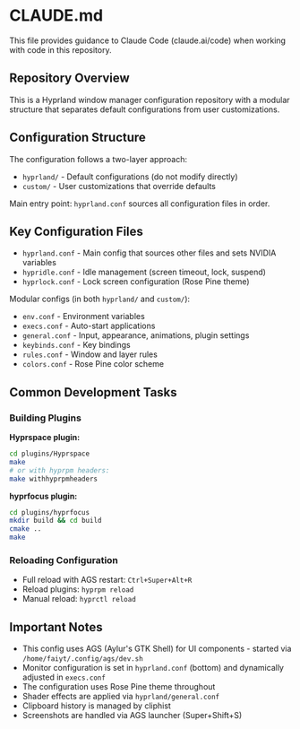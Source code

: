 # CLAUDE.md

This file provides guidance to Claude Code (claude.ai/code) when working with code in this repository.

## Repository Overview

This is a Hyprland window manager configuration repository with a modular structure that separates default configurations from user customizations.

## Configuration Structure

The configuration follows a two-layer approach:
- `hyprland/` - Default configurations (do not modify directly)
- `custom/` - User customizations that override defaults

Main entry point: `hyprland.conf` sources all configuration files in order.

## Key Configuration Files

- `hyprland.conf` - Main config that sources other files and sets NVIDIA variables
- `hypridle.conf` - Idle management (screen timeout, lock, suspend)
- `hyprlock.conf` - Lock screen configuration (Rose Pine theme)

Modular configs (in both `hyprland/` and `custom/`):
- `env.conf` - Environment variables
- `execs.conf` - Auto-start applications
- `general.conf` - Input, appearance, animations, plugin settings
- `keybinds.conf` - Key bindings
- `rules.conf` - Window and layer rules
- `colors.conf` - Rose Pine color scheme

## Common Development Tasks

### Building Plugins

**Hyprspace plugin:**
```bash
cd plugins/Hyprspace
make
# or with hyprpm headers:
make withhyprpmheaders
```

**hyprfocus plugin:**
```bash
cd plugins/hyprfocus
mkdir build && cd build
cmake ..
make
```

### Reloading Configuration

- Full reload with AGS restart: `Ctrl+Super+Alt+R`
- Reload plugins: `hyprpm reload`
- Manual reload: `hyprctl reload`

## Important Notes

- This config uses AGS (Aylur's GTK Shell) for UI components - started via `/home/faiyt/.config/ags/dev.sh`
- Monitor configuration is set in `hyprland.conf` (bottom) and dynamically adjusted in `execs.conf`
- The configuration uses Rose Pine theme throughout
- Shader effects are applied via `hyprland/general.conf`
- Clipboard history is managed by cliphist
- Screenshots are handled via AGS launcher (Super+Shift+S)